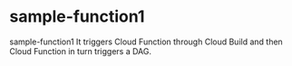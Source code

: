 # sample-function1
sample-function1
It triggers Cloud Function through Cloud Build and then Cloud Function in turn triggers a DAG.
